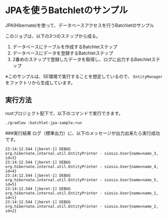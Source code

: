 # JPAを使うBatchletのサンプル
JPA(Hibernate)を使って、データベースアクセスを行うBatchletのサンプル

このジョブは、以下の3つのステップから成る。

1. データベースにテーブルを作成するBatchletステップ
2. データベースにデータを登録するBatchletステップ
3. 2番めのステップで登録したデータを取得し、ログに出力するBatchletステップ

※このサンプルは、SE環境で実行することを想定しているので、 ``EntityManager`` をファクトリから生成しています。

## 実行方法
rootプロジェクト配下で、以下のコマンドで実行できます。

```bash
./gradlew :batchlet-jpa-sample:run
```

###実行結果
ログ（標準出力）に、以下のメッセージが出力出来たら実行成功です。

```
23:14:12.544 [jberet-1] DEBUG org.hibernate.internal.util.EntityPrinter - siosio.User{name=name_3, id=3}
23:14:12.544 [jberet-1] DEBUG org.hibernate.internal.util.EntityPrinter - siosio.User{name=name_4, id=4}
23:14:12.544 [jberet-1] DEBUG org.hibernate.internal.util.EntityPrinter - siosio.User{name=name_5, id=5}
23:14:12.544 [jberet-1] DEBUG org.hibernate.internal.util.EntityPrinter - siosio.User{name=name_1, id=1}
23:14:12.544 [jberet-1] DEBUG org.hibernate.internal.util.EntityPrinter - siosio.User{name=name_2, id=2}
```
